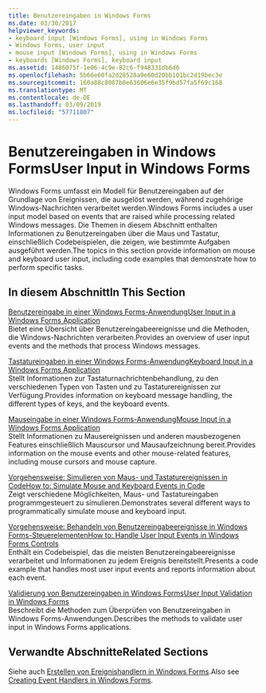 ```yaml
---
title: Benutzereingaben in Windows Forms
ms.date: 03/30/2017
helpviewer_keywords:
- keyboard input [Windows Forms], using in Windows Forms
- Windows Forms, user input
- mouse input [Windows Forms], using in Windows Forms
- keyboards [Windows Forms], keyboard input
ms.assetid: 1486075f-1e06-4c9e-82c6-f948331db6d6
ms.openlocfilehash: 5b66e60fa2d28528a9e60d20bb101bc2d19bec3e
ms.sourcegitcommit: 160a88c8087b0e63606e6e35f9bd57fa5f69c168
ms.translationtype: MT
ms.contentlocale: de-DE
ms.lasthandoff: 03/09/2019
ms.locfileid: "57711807"
---
```

# <a name="user-input-in-windows-forms"></a><span data-ttu-id="de90b-102">Benutzereingaben in Windows Forms</span><span class="sxs-lookup"><span data-stu-id="de90b-102">User Input in Windows Forms</span></span>
<span data-ttu-id="de90b-103">Windows Forms umfasst ein Modell für Benutzereingaben auf der Grundlage von Ereignissen, die ausgelöst werden, während zugehörige Windows-Nachrichten verarbeitet werden.</span><span class="sxs-lookup"><span data-stu-id="de90b-103">Windows Forms includes a user input model based on events that are raised while processing related Windows messages.</span></span> <span data-ttu-id="de90b-104">Die Themen in diesem Abschnitt enthalten Informationen zu Benutzereingaben über die Maus und Tastatur, einschließlich Codebeispielen, die zeigen, wie bestimmte Aufgaben ausgeführt werden.</span><span class="sxs-lookup"><span data-stu-id="de90b-104">The topics in this section provide information on mouse and keyboard user input, including code examples that demonstrate how to perform specific tasks.</span></span>  
  
## <a name="in-this-section"></a><span data-ttu-id="de90b-105">In diesem Abschnitt</span><span class="sxs-lookup"><span data-stu-id="de90b-105">In This Section</span></span>  
 [<span data-ttu-id="de90b-106">Benutzereingabe in einer Windows Forms-Anwendung</span><span class="sxs-lookup"><span data-stu-id="de90b-106">User Input in a Windows Forms Application</span></span>](user-input-in-a-windows-forms-application.md)  
 <span data-ttu-id="de90b-107">Bietet eine Übersicht über Benutzereingabeereignisse und die Methoden, die Windows-Nachrichten verarbeiten.</span><span class="sxs-lookup"><span data-stu-id="de90b-107">Provides an overview of user input events and the methods that process Windows messages.</span></span>  
  
 [<span data-ttu-id="de90b-108">Tastatureingaben in einer Windows Forms-Anwendung</span><span class="sxs-lookup"><span data-stu-id="de90b-108">Keyboard Input in a Windows Forms Application</span></span>](keyboard-input-in-a-windows-forms-application.md)  
 <span data-ttu-id="de90b-109">Stellt Informationen zur Tastaturnachrichtenbehandlung, zu den verschiedenen Typen von Tasten und zu Tastaturereignissen zur Verfügung.</span><span class="sxs-lookup"><span data-stu-id="de90b-109">Provides information on keyboard message handling, the different types of keys, and the keyboard events.</span></span>  
  
 [<span data-ttu-id="de90b-110">Mauseingabe in einer Windows Forms-Anwendung</span><span class="sxs-lookup"><span data-stu-id="de90b-110">Mouse Input in a Windows Forms Application</span></span>](mouse-input-in-a-windows-forms-application.md)  
 <span data-ttu-id="de90b-111">Stellt Informationen zu Mausereignissen und anderen mausbezogenen Features einschließlich Mauscursor und Mausaufzeichnung bereit.</span><span class="sxs-lookup"><span data-stu-id="de90b-111">Provides information on the mouse events and other mouse-related features, including mouse cursors and mouse capture.</span></span>  
  
 [<span data-ttu-id="de90b-112">Vorgehensweise: Simulieren von Maus- und Tastaturereignissen in Code</span><span class="sxs-lookup"><span data-stu-id="de90b-112">How to: Simulate Mouse and Keyboard Events in Code</span></span>](how-to-simulate-mouse-and-keyboard-events-in-code.md)  
 <span data-ttu-id="de90b-113">Zeigt verschiedene Möglichkeiten, Maus- und Tastatureingaben programmgesteuert zu simulieren.</span><span class="sxs-lookup"><span data-stu-id="de90b-113">Demonstrates several different ways to programmatically simulate mouse and keyboard input.</span></span>  
  
 [<span data-ttu-id="de90b-114">Vorgehensweise: Behandeln von Benutzereingabeereignisse in Windows Forms-Steuerelementen</span><span class="sxs-lookup"><span data-stu-id="de90b-114">How to: Handle User Input Events in Windows Forms Controls</span></span>](how-to-handle-user-input-events-in-windows-forms-controls.md)  
 <span data-ttu-id="de90b-115">Enthält ein Codebeispiel, das die meisten Benutzereingabeereignisse verarbeitet und Informationen zu jedem Ereignis bereitstellt.</span><span class="sxs-lookup"><span data-stu-id="de90b-115">Presents a code example that handles most user input events and reports information about each event.</span></span>  
  
 [<span data-ttu-id="de90b-116">Validierung von Benutzereingaben in Windows Forms</span><span class="sxs-lookup"><span data-stu-id="de90b-116">User Input Validation in Windows Forms</span></span>](user-input-validation-in-windows-forms.md)  
 <span data-ttu-id="de90b-117">Beschreibt die Methoden zum Überprüfen von Benutzereingaben in Windows Forms-Anwendungen.</span><span class="sxs-lookup"><span data-stu-id="de90b-117">Describes the methods to validate user input in Windows Forms applications.</span></span>  
  
## <a name="related-sections"></a><span data-ttu-id="de90b-118">Verwandte Abschnitte</span><span class="sxs-lookup"><span data-stu-id="de90b-118">Related Sections</span></span>  
 <span data-ttu-id="de90b-119">Siehe auch [Erstellen von Ereignishandlern in Windows Forms](creating-event-handlers-in-windows-forms.md).</span><span class="sxs-lookup"><span data-stu-id="de90b-119">Also see [Creating Event Handlers in Windows Forms](creating-event-handlers-in-windows-forms.md).</span></span>
